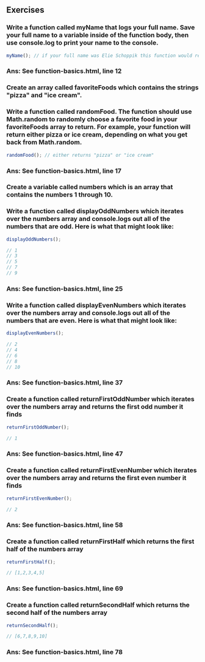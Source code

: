 ## Exercises

### Write a function called myName that logs your full name. Save your full name to a variable inside of the function body, then use console.log to print your name to the console.

```javascript
myName(); // if your full name was Elie Schoppik this function would return "Elie Schoppik"
```
### Ans: See function-basics.html, line 12

### Create an array called favoriteFoods which contains the strings "pizza" and "ice cream".

### Write a function called randomFood. The function should use Math.random to randomly choose a favorite food in your favoriteFoods array to return. For example, your function will return either pizza or ice cream, depending on what you get back from Math.random.

```javascript
randomFood(); // either returns "pizza" or "ice cream"
```
### Ans: See function-basics.html, line 17

### Create a variable called numbers which is an array that contains the numbers 1 through 10.

### Write a function called displayOddNumbers which iterates over the numbers array and console.logs out all of the numbers that are odd. Here is what that might look like:

```javascript
displayOddNumbers();

// 1
// 3
// 5
// 7
// 9
```
### Ans: See function-basics.html, line 25

### Write a function called displayEvenNumbers which iterates over the numbers array and console.logs out all of the numbers that are even. Here is what that might look like:

```javascript
displayEvenNumbers();

// 2
// 4
// 6
// 8
// 10
```
### Ans: See function-basics.html, line 37

### Create a function called returnFirstOddNumber which iterates over the numbers array and returns the first odd number it finds

```javascript
returnFirstOddNumber();

// 1
```
### Ans: See function-basics.html, line 47

### Create a function called returnFirstEvenNumber which iterates over the numbers array and returns the first even number it finds

```javascript
returnFirstEvenNumber();

// 2
```
### Ans: See function-basics.html, line 58

### Create a function called returnFirstHalf which returns the first half of the numbers array

```javascript
returnFirstHalf();

// [1,2,3,4,5]
```
### Ans: See function-basics.html, line 69

### Create a function called returnSecondHalf which returns the second half of the numbers array

```javascript
returnSecondHalf();

// [6,7,8,9,10]
```
### Ans: See function-basics.html, line 78